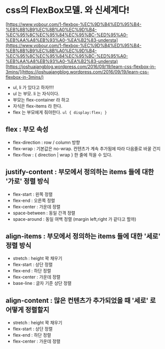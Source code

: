 # css의 FlexBox모델. 와 신세계다!
[https://www.vobour.com/1-flexbox-%EC%9D%B4%ED%95%B4-%EB%8B%B9%EC%8B%A0%EC%9D%B4-%EC%95%8C%EC%95%84%EC%95%BC-%ED%95%A0-%EB%AA%A8%EB%93%A0-%EA%B2%83-understa](https://www.vobour.com/1-flexbox-%EC%9D%B4%ED%95%B4-%EB%8B%B9%EC%8B%A0%EC%9D%B4-%EC%95%8C%EC%95%84%EC%95%BC-%ED%95%A0-%EB%AA%A8%EB%93%A0-%EA%B2%83-understa)
[https://joshuajangblog.wordpress.com/2016/09/19/learn-css-flexbox-in-3mins/](https://joshuajangblog.wordpress.com/2016/09/19/learn-css-flexbox-in-3mins/)

- ul, li 가 있다고 하자!!!!
- ul 는 부모. li 는 자식이다.
- 부모는 flex-container 라 하고
- 자식은 flex-items 라 한다.
- flex 는 부모에게 줘야한다. `ul { display:flex; }`

## flex : 부모 속성
- flex-direction : row / column 방향
- flex-wrap : 기본값은 no-wrap. 컨텐츠가 계속 추가됨에 따라 다음줄로 바꿀 건지
- flex-flow :  { direction | wrap } 한 줄에 적을 수 있다.

## justify-content : 부모에서 정의하는 items 들에 대한 '가로' 정렬 방식
- flex-start : 왼쪽 정렬
- flex-end : 오른쪽 정렬
- flex-center : 가운데 정렬
- space-between : 동일 간격 정렬
- space-around : 동일 여백 정렬 (margin left,right 가 같다고 할까)

## align-items : 부모에서 정의하는 items 들에 대한 '세로' 정렬 방식
- stretch : height 꽉 채우기
- flex-start : 상단 정렬
- flex-end : 하단 정렬
- flex-center : 가운데 정렬
- base-line : 글자 기준 상단 정렬

## align-content : 많은 컨텐츠가 추가되었을 때 '세로' 로 어떻게 정렬할지
- stretch : height 꽉 채우기
- flex-start : 상단 정렬
- flex-end : 하단 정렬
- flex-center : 가운데 정렬


